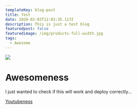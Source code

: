 ```yaml
---
templateKey: blog-post
title: Test
date: 2020-02-03T12:03:35.117Z
description: This is just a test blog
featuredpost: false
featuredimage: /img/products-full-width.jpg
tags:
  - Awesome
---
```

![](/img/blog-index.jpg)

# Awesomeness

I just wanted to check if this will work and deploy correctly...

[Youtubeness](www.youtube.com)
